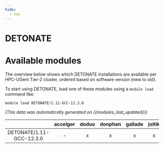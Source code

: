 ```yaml
---
hide:
  - toc
---
```


DETONATE
========

# Available modules


The overview below shows which DETONATE installations are available per HPC-UGent Tier-2 cluster, ordered based on software version (new to old).

To start using DETONATE, load one of these modules using a `module load` command like:

```shell
module load DETONATE/1.11-GCC-12.3.0
```

*(This data was automatically generated on {{modules_last_updated}})*  

| |accelgor|doduo|donphan|gallade|joltik|shinx|
| :---: | :---: | :---: | :---: | :---: | :---: | :---: |
|DETONATE/1.11-GCC-12.3.0|-|x|x|x|x|x|
